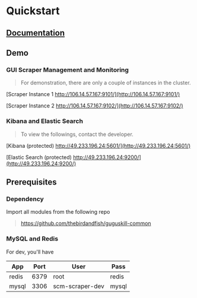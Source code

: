 # Quickstart

## [Documentation](http://justthink.cvcvgo.com/projects/scraper-magic.html)

## Demo

### GUI Scraper Management and Monitoring

> For demonstration, there are only a couple of instances in the cluster.

[Scraper Instance 1 http://106.14.57.167:9101/](http://106.14.57.167:9101/)

[Scraper Instance 2 http://106.14.57.167:9102/](http://106.14.57.167:9102/)

### Kibana and Elastic Search

> To view the followings, contact the developer.

[Kibana (protected) http://49.233.196.24:5601/](http://49.233.196.24:5601/)  

[Elastic Search (protected) http://49.233.196.24:9200/](http://49.233.196.24:9200/)  

## Prerequisites
### Dependency
Import all modules from the following repo
> https://github.com/thebirdandfish/guguskill-common
### MySQL and Redis
For dev, you'll have  

|App|Port|User|Pass|
|----|----|----|----|
|redis|6379|root|redis|
|mysql|3306|scm-scraper-dev|mysql|
